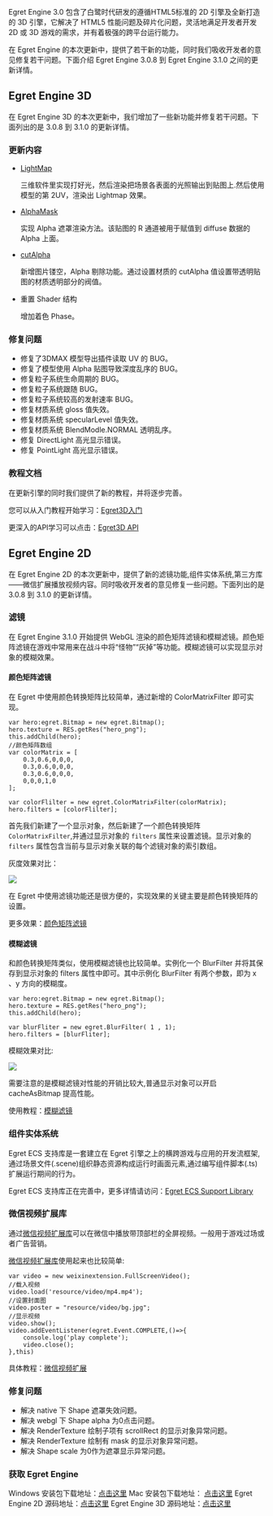 Egret Engine 3.0 包含了白鹭时代研发的遵循HTML5标准的 2D 引擎及全新打造的 3D 引擎，它解决了 HTML5 性能问题及碎片化问题，灵活地满足开发者开发 2D 或 3D 游戏的需求，并有着极强的跨平台运行能力。

在 Egret Engine 的本次更新中，提供了若干新的功能，同时我们吸收开发者的意见修复若干问题。下面介绍 Egret Engine 3.0.8 到 Egret Engine 3.1.0 之间的更新详情。

## Egret Engine 3D

在 Egret Engine 3D 的本次更新中，我们增加了一些新功能并修复若干问题。下面列出的是 3.0.8 到 3.1.0 的更新详情。

### 更新内容

* [LightMap](http://edn.egret.com/cn/apidoc/index/name/egret3d.LightmapMethod) 

	三维软件里实现打好光，然后渲染把场景各表面的光照输出到贴图上.然后使用模型的第 2UV，渲染出 Lightmap 效果。

* [AlphaMask](http://edn.egret.com/cn/apidoc/index/name/egret3d.AlphaMaskMethod)

	实现 Alpha 遮罩渲染方法。该贴图的 R 通道被用于赋值到 diffuse 数据的 Alpha 上面。

* [cutAlpha](http://edn.egret.com/cn/apidoc/index/name/egret3d.MaterialBase#cutAlpha)

	新增图片镂空，Alpha 剔除功能。通过设置材质的 cutAlpha 值设置带透明贴图的材质透明部分的阀值。

* 重置 Shader 结构

	增加着色 Phase。

### 修复问题

* 修复了3DMAX 模型导出插件读取 UV 的 BUG。
* 修复了模型使用 Alpha 贴图导致深度乱序的 BUG。
* 修复粒子系统生命周期的 BUG。
* 修复粒子系统跟随 BUG。
* 修复粒子系统较高的发射速率 BUG。
* 修复材质系统 gloss 值失效。 
* 修复材质系统 specularLevel 值失效。
* 修复材质系统 BlendModle.NORMAL 透明乱序。
* 修复 DirectLight 高光显示错误。
* 修复 PointLight 高光显示错误。

### 教程文档

在更新引擎的同时我们提供了新的教程，并将逐步完善。

您可以从入门教程开始学习：[Egret3D入门](http://edn.egret.com/cn/docs/page/906)

更深入的API学习可以点击：[Egret3D API](http://edn.egret.com/cn/apidoc/index/name/egret3d.AlphaMaskMethod)

## Egret Engine 2D
 
在 Egret Engine 2D 的本次更新中，提供了新的滤镜功能,组件实体系统,第三方库——微信扩展播放视频内容。同时吸收开发者的意见修复一些问题。下面列出的是 3.0.8 到 3.1.0 的更新详情。

### 滤镜

在 Egret Engine 3.1.0 开始提供 WebGL 渲染的颜色矩阵滤镜和模糊滤镜。颜色矩阵滤镜在游戏中常用来在战斗中将“怪物”“灰掉”等功能。模糊滤镜可以实现显示对象的模糊效果。

#### 颜色矩阵滤镜

在 Egret 中使用颜色转换矩阵比较简单，通过新增的 ColorMatrixFilter 即可实现。

```
var hero:egret.Bitmap = new egret.Bitmap();
hero.texture = RES.getRes("hero_png");
this.addChild(hero);
//颜色矩阵数组
var colorMatrix = [
    0.3,0.6,0,0,0,
    0.3,0.6,0,0,0,
    0.3,0.6,0,0,0,
    0,0,0,1,0
];

var colorFlilter = new egret.ColorMatrixFilter(colorMatrix);
hero.filters = [colorFlilter];
```

首先我们新建了一个显示对象，然后新建了一个颜色转换矩阵 `ColorMatrixFilter`,并通过显示对象的 `filters` 属性来设置滤镜。显示对象的 `filters` 属性包含当前与显示对象关联的每个滤镜对象的索引数组。

灰度效果对比：

![](573990c11bb31.png)

在 Egret 中使用滤镜功能还是很方便的，实现效果的关键主要是颜色转换矩阵的设置。

更多效果：[颜色矩阵滤镜](http://edn.egret.com/cn/docs/page/947#颜色矩阵滤镜)

#### 模糊滤镜

和颜色转换矩阵类似，使用模糊滤镜也比较简单。实例化一个 BlurFilter 并将其保存到显示对象的 filters 属性中即可。其中示例化 BlurFilter 有两个参数，即为 x 、y 方向的模糊度。

```
var hero:egret.Bitmap = new egret.Bitmap();
hero.texture = RES.getRes("hero_png");
this.addChild(hero);

var blurFliter = new egret.BlurFilter( 1 , 1);
hero.filters = [blurFliter];
```

模糊效果对比:

![](573990c0e636e.png)

需要注意的是模糊滤镜对性能的开销比较大,普通显示对象可以开启 cacheAsBitmap 提高性能。

使用教程：[模糊滤镜](http://edn.egret.com/cn/docs/page/947#模糊滤镜)

### 组件实体系统

Egret ECS 支持库是一套建立在 Egret 引擎之上的横跨游戏与应用的开发流框架,通过场景文件(.scene)组织静态资源构成运行时画面元素,通过编写组件脚本(.ts)扩展运行期间的行为。

Egret ECS 支持库正在完善中，更多详情请访问：[Egret ECS Support Library](https://github.com/egret-labs/Egret-ECS)

### 微信视频扩展库

通过[微信视频扩展库](https://github.com/egret-labs/egret-game-library/tree/master/weixinextension)可以在微信中播放带顶部栏的全屏视频。一般用于游戏过场或者广告营销。

[微信视频扩展库](https://github.com/egret-labs/egret-game-library/tree/master/weixinextension)使用起来也比较简单:

```
var video = new weixinextension.FullScreenVideo();
//载入视频
video.load('resource/video/mp4.mp4');
//设置封面图
video.poster = "resource/video/bg.jpg";
//显示视频
video.show();
video.addEventListener(egret.Event.COMPLETE,()=>{
    console.log('play complete');
    video.close();
},this)
```

具体教程：[微信视频扩展](http://edn.egret.com/cn/docs/page/948)

### 修复问题

* 解决 native 下 Shape 遮罩失效问题。
* 解决 webgl 下 Shape alpha 为0点击问题。
* 解决 RenderTexture 绘制子项有 scrollRect 的显示对象异常问题。
* 解决 RenderTexture 绘制有 mask 的显示对象异常问题。
* 解决 Shape scale 为0作为遮罩显示异常问题。

### 获取 Egret Engine

Windows 安装包下载地址：[点击这里](http://tool.egret-labs.org/EgretEngine/EgretEngine-v3.1.0.exe)
Mac 安装包下载地址：     [点击这里](http://tool.egret-labs.org/EgretEngine/EgretEngine-v3.1.0.dmg)
Egret Engine 2D 源码地址：[点击这里](https://github.com/egret-labs/egret-core/tree/v3.1.0)
Egret Engine 3D 源码地址：[点击这里](https://github.com/egret-labs/egret-3d)




